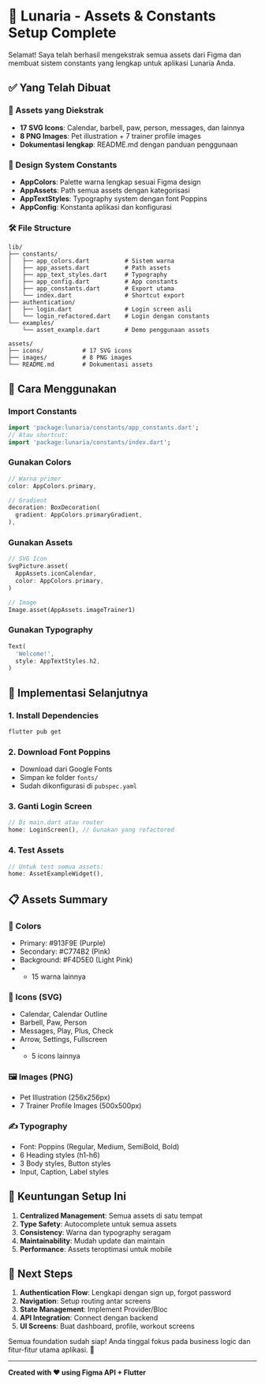 # 🌙 Lunaria - Assets & Constants Setup Complete

Selamat! Saya telah berhasil mengekstrak semua assets dari Figma dan membuat sistem constants yang lengkap untuk aplikasi Lunaria Anda.

## ✅ Yang Telah Dibuat

### 📁 Assets yang Diekstrak
- **17 SVG Icons**: Calendar, barbell, paw, person, messages, dan lainnya
- **8 PNG Images**: Pet illustration + 7 trainer profile images
- **Dokumentasi lengkap**: README.md dengan panduan penggunaan

### 🎨 Design System Constants
- **AppColors**: Palette warna lengkap sesuai Figma design
- **AppAssets**: Path semua assets dengan kategorisasi
- **AppTextStyles**: Typography system dengan font Poppins
- **AppConfig**: Konstanta aplikasi dan konfigurasi

### 🛠️ File Structure
```
lib/
├── constants/
│   ├── app_colors.dart          # Sistem warna
│   ├── app_assets.dart          # Path assets
│   ├── app_text_styles.dart     # Typography
│   ├── app_config.dart          # App constants
│   ├── app_constants.dart       # Export utama
│   └── index.dart               # Shortcut export
├── authentication/
│   ├── login.dart               # Login screen asli
│   └── login_refactored.dart    # Login dengan constants
└── examples/
    └── asset_example.dart       # Demo penggunaan assets
```

```
assets/
├── icons/           # 17 SVG icons
├── images/          # 8 PNG images
└── README.md        # Dokumentasi assets
```

## 🚀 Cara Menggunakan

### Import Constants
```dart
import 'package:lunaria/constants/app_constants.dart';
// Atau shortcut:
import 'package:lunaria/constants/index.dart';
```

### Gunakan Colors
```dart
// Warna primer
color: AppColors.primary,

// Gradient
decoration: BoxDecoration(
  gradient: AppColors.primaryGradient,
),
```

### Gunakan Assets
```dart
// SVG Icon
SvgPicture.asset(
  AppAssets.iconCalendar,
  color: AppColors.primary,
)

// Image
Image.asset(AppAssets.imageTrainer1)
```

### Gunakan Typography
```dart
Text(
  'Welcome!',
  style: AppTextStyles.h2,
)
```

## 🎯 Implementasi Selanjutnya

### 1. Install Dependencies
```bash
flutter pub get
```

### 2. Download Font Poppins
- Download dari Google Fonts
- Simpan ke folder `fonts/`
- Sudah dikonfigurasi di `pubspec.yaml`

### 3. Ganti Login Screen
```dart
// Di main.dart atau router
home: LoginScreen(), // Gunakan yang refactored
```

### 4. Test Assets
```dart
// Untuk test semua assets:
home: AssetExampleWidget(),
```

## 📋 Assets Summary

### 🎨 Colors
- Primary: #913F9E (Purple)
- Secondary: #C774B2 (Pink)  
- Background: #F4D5E0 (Light Pink)
- + 15 warna lainnya

### 🔗 Icons (SVG)
- Calendar, Calendar Outline
- Barbell, Paw, Person
- Messages, Play, Plus, Check
- Arrow, Settings, Fullscreen
- + 5 icons lainnya

### 🖼️ Images (PNG)
- Pet Illustration (256x256px)
- 7 Trainer Profile Images (500x500px)

### ✍️ Typography
- Font: Poppins (Regular, Medium, SemiBold, Bold)
- 6 Heading styles (h1-h6)
- 3 Body styles, Button styles
- Input, Caption, Label styles

## 🎉 Keuntungan Setup Ini

1. **Centralized Management**: Semua assets di satu tempat
2. **Type Safety**: Autocomplete untuk semua assets
3. **Consistency**: Warna dan typography seragam
4. **Maintainability**: Mudah update dan maintain
5. **Performance**: Assets teroptimasi untuk mobile

## 📝 Next Steps

1. **Authentication Flow**: Lengkapi dengan sign up, forgot password
2. **Navigation**: Setup routing antar screens
3. **State Management**: Implement Provider/Bloc
4. **API Integration**: Connect dengan backend
5. **UI Screens**: Buat dashboard, profile, workout screens

Semua foundation sudah siap! Anda tinggal fokus pada business logic dan fitur-fitur utama aplikasi. 🚀

---
**Created with ❤️ using Figma API + Flutter**
